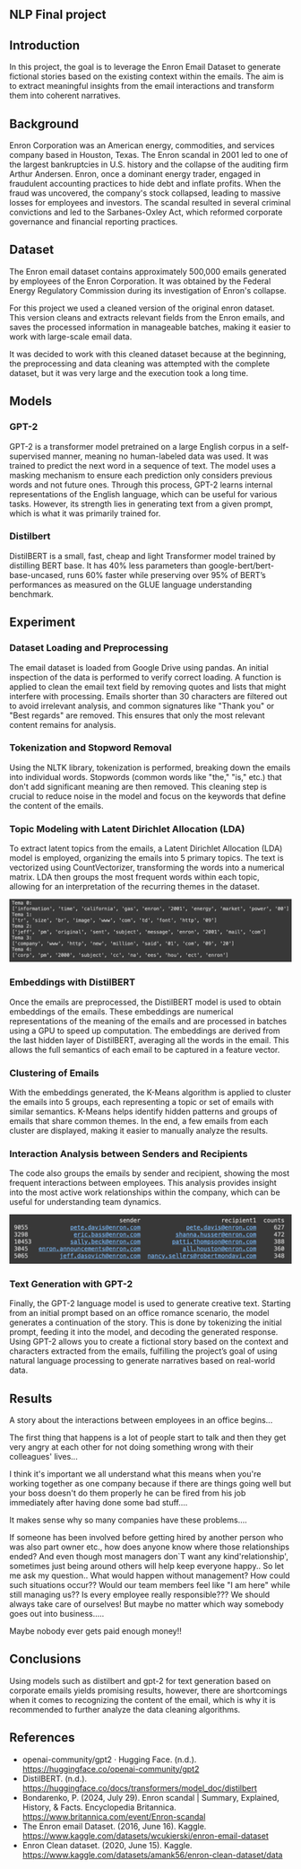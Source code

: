 ## NLP Final project

## Introduction
In this project, the goal is to leverage the Enron Email Dataset to generate fictional stories based on the existing context within the emails. The aim is to extract meaningful insights from the email interactions and transform them into coherent narratives.

## Background
Enron Corporation was an American energy, commodities, and services company based in Houston, Texas. The Enron scandal in 2001 led to one of the largest bankruptcies in U.S. history and the collapse of the auditing firm Arthur Andersen. Enron, once a dominant energy trader, engaged in fraudulent accounting practices to hide debt and inflate profits. When the fraud was uncovered, the company's stock collapsed, leading to massive losses for employees and investors. The scandal resulted in several criminal convictions and led to the Sarbanes-Oxley Act, which reformed corporate governance and financial reporting practices.

## Dataset
The Enron email dataset contains approximately 500,000 emails generated by employees of the Enron Corporation. It was obtained by the Federal Energy Regulatory Commission during its investigation of Enron's collapse.

For this project we used a cleaned version of the original enron dataset. This version cleans and extracts relevant fields from the Enron emails, and saves the processed information in manageable batches, making it easier to work with large-scale email data.

It was decided to work with this cleaned dataset because at the beginning, the preprocessing and data cleaning was attempted with the complete dataset, but it was very large and the execution took a long time.

## Models
### GPT-2 
GPT-2 is a transformer model pretrained on a large English corpus in a self-supervised manner, meaning no human-labeled data was used. It was trained to predict the next word in a sequence of text. The model uses a masking mechanism to ensure each prediction only considers previous words and not future ones. Through this process, GPT-2 learns internal representations of the English language, which can be useful for various tasks. However, its strength lies in generating text from a given prompt, which is what it was primarily trained for.

### Distilbert
DistilBERT is a small, fast, cheap and light Transformer model trained by distilling BERT base. It has 40% less parameters than google-bert/bert-base-uncased, runs 60% faster while preserving over 95% of BERT’s performances as measured on the GLUE language understanding benchmark.

## Experiment
### Dataset Loading and Preprocessing
The email dataset is loaded from Google Drive using pandas. An initial inspection of the data is performed to verify correct loading. A function is applied to clean the email text field by removing quotes and lists that might interfere with processing. Emails shorter than 30 characters are filtered out to avoid irrelevant analysis, and common signatures like "Thank you" or "Best regards" are removed. This ensures that only the most relevant content remains for analysis.

### Tokenization and Stopword Removal
Using the NLTK library, tokenization is performed, breaking down the emails into individual words. Stopwords (common words like "the," "is," etc.) that don't add significant meaning are then removed. This cleaning step is crucial to reduce noise in the model and focus on the keywords that define the content of the emails.

### Topic Modeling with Latent Dirichlet Allocation (LDA)
To extract latent topics from the emails, a Latent Dirichlet Allocation (LDA) model is employed, organizing the emails into 5 primary topics. The text is vectorized using CountVectorizer, transforming the words into a numerical matrix. LDA then groups the most frequent words within each topic, allowing for an interpretation of the recurring themes in the dataset.

<div style="text-align:center">
<img src="./images/nlp1.png"/>
</div>

### Embeddings with DistilBERT
Once the emails are preprocessed, the DistilBERT model is used to obtain embeddings of the emails. These embeddings are numerical representations of the meaning of the emails and are processed in batches using a GPU to speed up computation. The embeddings are derived from the last hidden layer of DistilBERT, averaging all the words in the email. This allows the full semantics of each email to be captured in a feature vector.

### Clustering of Emails
With the embeddings generated, the K-Means algorithm is applied to cluster the emails into 5 groups, each representing a topic or set of emails with similar semantics. K-Means helps identify hidden patterns and groups of emails that share common themes. In the end, a few emails from each cluster are displayed, making it easier to manually analyze the results.

### Interaction Analysis between Senders and Recipients
The code also groups the emails by sender and recipient, showing the most frequent interactions between employees. This analysis provides insight into the most active work relationships within the company, which can be useful for understanding team dynamics.

<div style="text-align:center">
<img src="./images/nlp2.png"/>
</div>

### Text Generation with GPT-2
Finally, the GPT-2 language model is used to generate creative text. Starting from an initial prompt based on an office romance scenario, the model generates a continuation of the story. This is done by tokenizing the initial prompt, feeding it into the model, and decoding the generated response. Using GPT-2 allows you to create a fictional story based on the context and characters extracted from the emails, fulfilling the project’s goal of using natural language processing to generate narratives based on real-world data.

## Results

A story about the interactions between employees in an office begins... 

The first thing that happens is a lot of people start to talk and then they get very angry at each other for not doing something wrong with their colleagues' lives... 

I think it's important we all understand what this means when you're working together as one company because if there are things going well but your boss doesn't do them properly he can be fired from his job immediately after having done some bad stuff.... 

It makes sense why so many companies have these problems.... 

If someone has been involved before getting hired by another person who was also part owner etc., how does anyone know where those relationships ended? And even though most managers don`T want any kind'relationship', sometimes just being around others will help keep everyone happy.. So let me ask my question.. What would happen without management? How could such situations occur?? Would our team members feel like "I am here" while still managing us?? Is every employee really responsible??? We should always take care of ourselves! But maybe no matter which way somebody goes out into business..... 

Maybe nobody ever gets paid enough money!!

## Conclusions

Using models such as distilbert and gpt-2 for text generation based on corporate emails yields promising results, however, there are shortcomings when it comes to recognizing the content of the email, which is why it is recommended to further analyze the data cleaning algorithms.

## References
- openai-community/gpt2 · Hugging Face. (n.d.). https://huggingface.co/openai-community/gpt2
- DistilBERT. (n.d.). https://huggingface.co/docs/transformers/model_doc/distilbert
- Bondarenko, P. (2024, July 29). Enron scandal | Summary, Explained, History, & Facts. Encyclopedia Britannica. https://www.britannica.com/event/Enron-scandal
- The Enron email Dataset. (2016, June 16). Kaggle. https://www.kaggle.com/datasets/wcukierski/enron-email-dataset
- Enron Clean dataset. (2020, June 15). Kaggle. https://www.kaggle.com/datasets/amank56/enron-clean-dataset/data

